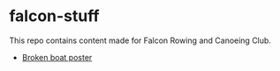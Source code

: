 # falcon-stuff

This repo contains content made for Falcon Rowing and Canoeing Club. 

* [Broken boat poster](broken_boat_poster.pdf)